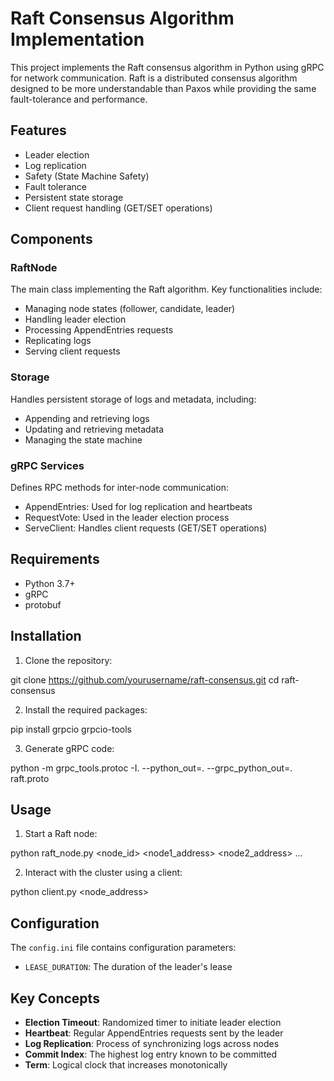 # Raft Consensus Algorithm Implementation

This project implements the Raft consensus algorithm in Python using gRPC for network communication. Raft is a distributed consensus algorithm designed to be more understandable than Paxos while providing the same fault-tolerance and performance.

## Features

- Leader election
- Log replication
- Safety (State Machine Safety)
- Fault tolerance
- Persistent state storage
- Client request handling (GET/SET operations)

## Components

### RaftNode

The main class implementing the Raft algorithm. Key functionalities include:

- Managing node states (follower, candidate, leader)
- Handling leader election
- Processing AppendEntries requests
- Replicating logs
- Serving client requests

### Storage

Handles persistent storage of logs and metadata, including:

- Appending and retrieving logs
- Updating and retrieving metadata
- Managing the state machine

### gRPC Services

Defines RPC methods for inter-node communication:

- AppendEntries: Used for log replication and heartbeats
- RequestVote: Used in the leader election process
- ServeClient: Handles client requests (GET/SET operations)

## Requirements

- Python 3.7+
- gRPC
- protobuf

## Installation

1. Clone the repository:

git clone https://github.com/yourusername/raft-consensus.git
cd raft-consensus

2. Install the required packages:

pip install grpcio grpcio-tools

3. Generate gRPC code:

python -m grpc_tools.protoc -I. --python_out=. --grpc_python_out=. raft.proto

## Usage

1. Start a Raft node:

python raft_node.py <node_id> <node1_address> <node2_address> ...

2. Interact with the cluster using a client:

python client.py <node_address>

## Configuration

The `config.ini` file contains configuration parameters:

- `LEASE_DURATION`: The duration of the leader's lease

## Key Concepts

- **Election Timeout**: Randomized timer to initiate leader election
- **Heartbeat**: Regular AppendEntries requests sent by the leader
- **Log Replication**: Process of synchronizing logs across nodes
- **Commit Index**: The highest log entry known to be committed
- **Term**: Logical clock that increases monotonically
